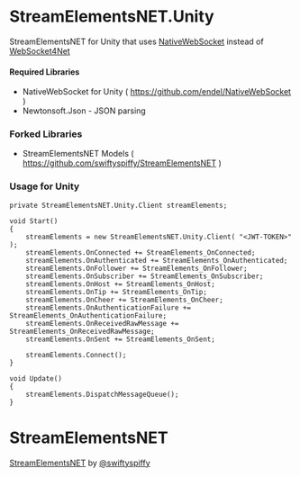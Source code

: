 # StreamElementsNET.Unity
 StreamElementsNET for Unity that uses [NativeWebSocket](https://github.com/endel/NativeWebSocket) instead of [WebSocket4Net](https://github.com/kerryjiang/WebSocket4Net)

#### Required Libraries
 - NativeWebSocket for Unity ( https://github.com/endel/NativeWebSocket )
 - Newtonsoft.Json - JSON parsing
 
### Forked Libraries
 - StreamElementsNET Models ( https://github.com/swiftyspiffy/StreamElementsNET )
 
### Usage for Unity
```
private StreamElementsNET.Unity.Client streamElements;

void Start()
{
    streamElements = new StreamElementsNET.Unity.Client( "<JWT-TOKEN>" );
    streamElements.OnConnected += StreamElements_OnConnected;
    streamElements.OnAuthenticated += StreamElements_OnAuthenticated;
    streamElements.OnFollower += StreamElements_OnFollower;
    streamElements.OnSubscriber += StreamElements_OnSubscriber;
    streamElements.OnHost += StreamElements_OnHost;
    streamElements.OnTip += StreamElements_OnTip;
    streamElements.OnCheer += StreamElements_OnCheer;
    streamElements.OnAuthenticationFailure += StreamElements_OnAuthenticationFailure;
    streamElements.OnReceivedRawMessage += StreamElements_OnReceivedRawMessage;
    streamElements.OnSent += StreamElements_OnSent;

    streamElements.Connect();
}

void Update()
{
    streamElements.DispatchMessageQueue();
}
```

# StreamElementsNET
 [StreamElementsNET](https://github.com/swiftyspiffy/StreamElementsNET) by [@swiftyspiffy](http://twitter.com/swiftyspiffy)
